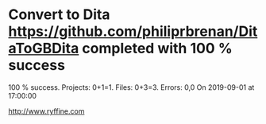 # Convert to Dita https://github.com/philiprbrenan/DitaToGBDita  completed with 100 % success

100 % success. Projects: 0+1=1.  Files: 0+3=3. Errors: 0,0  On 2019-09-01 at 17:00:00





http://www.ryffine.com
